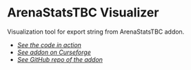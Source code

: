 # ArenaStatsTBC Visualizer

Visualization tool for export string from ArenaStatsTBC addon.

- _[See the code in action](https://denishamann.github.io/arena-stats-tbc-visualizer)_
- _[See addon on Curseforge](https://www.curseforge.com/wow/addons/arenastats-tbc)_
- _[See GitHub repo of the addon](https://github.com/denishamann/ArenaStatsTBC)_
